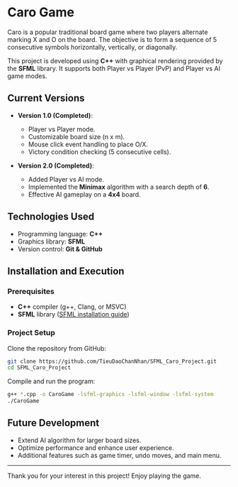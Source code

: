# Caro Game

Caro is a popular traditional board game where two players alternate marking X and O on the board. The objective is to form a sequence of 5 consecutive symbols horizontally, vertically, or diagonally.

This project is developed using **C++** with graphical rendering provided by the **SFML** library. It supports both Player vs Player (PvP) and Player vs AI game modes.

## Current Versions

- **Version 1.0 (Completed)**:
  - Player vs Player mode.
  - Customizable board size (n x m).
  - Mouse click event handling to place O/X.
  - Victory condition checking (5 consecutive cells).

- **Version 2.0 (Completed)**:
  - Added Player vs AI mode.
  - Implemented the **Minimax** algorithm with a search depth of **6**.
  - Effective AI gameplay on a **4x4** board.

## Technologies Used

- Programming language: **C++**
- Graphics library: **SFML**
- Version control: **Git & GitHub**

## Installation and Execution

### Prerequisites
- **C++** compiler (g++, Clang, or MSVC)
- **SFML** library ([SFML installation guide](https://www.sfml-dev.org/download.php))

### Project Setup

Clone the repository from GitHub:
```bash
git clone https://github.com/TieuDaoChanNhan/SFML_Caro_Project.git
cd SFML_Caro_Project
```

Compile and run the program:
```bash
g++ *.cpp -o CaroGame -lsfml-graphics -lsfml-window -lsfml-system
./CaroGame
```

## Future Development

- Extend AI algorithm for larger board sizes.
- Optimize performance and enhance user experience.
- Additional features such as game timer, undo moves, and main menu.

---

Thank you for your interest in this project! Enjoy playing the game.

